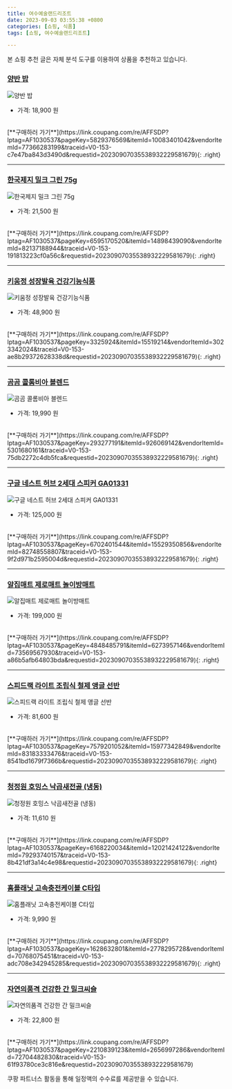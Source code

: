 ```yaml
---
title: 여수예술랜드리조트
date: 2023-09-03 03:55:38 +0800
categories: [쇼핑, 식품]
tags: [쇼핑, 여수예술랜드리조트]

---
```


본 쇼핑 추천 글은 자체 분석 도구를 이용하여 상품을 추천하고 있습니다.
### [양반 밥](https://link.coupang.com/re/AFFSDP?lptag=AF1030537&pageKey=5829376569&itemId=10083401042&vendorItemId=77366283199&traceid=V0-153-c7e47ba843d3490d&requestid=20230907035538932229581679)
![양반 밥](https://ads-partners.coupang.com/image1/s9HdRZWt_6b-AWJEs2PdQQrO9Ijmnz9H32H5BwpCfPiT3NM8RUkKZeiGn2k8srf0gHN1c67SODydgFWpMERReqCMUj88ACMm7WO2BbWtXA_0zq7K12UfilegtPl_WNx7dU0Aft-IkQOuHLDUdpUIxvBtU8u8wEsoauCWZ2OQPsob_4ySLqOVBKZb2LEMO__zTqpU-RrE9prsrZ8ECqk6Tm_mkH7B5wkchR0LAxK3jagFAmkSx4xjn_PjdmcSXnigWY1uLkJmTLrJxdvesxjL-g==)
- 가격: 18,900 원
<br>
[**구매하러 가기**](https://link.coupang.com/re/AFFSDP?lptag=AF1030537&pageKey=5829376569&itemId=10083401042&vendorItemId=77366283199&traceid=V0-153-c7e47ba843d3490d&requestid=20230907035538932229581679){: .right}
<br>

---

### [한국제지 밀크 그린 75g](https://link.coupang.com/re/AFFSDP?lptag=AF1030537&pageKey=6595170520&itemId=14898439090&vendorItemId=82137188944&traceid=V0-153-191813223cf0a56c&requestid=20230907035538932229581679)
![한국제지 밀크 그린 75g](https://ads-partners.coupang.com/image1/DIfj0aushRS3We95DKfCeK44tWEJpXUCz5MDqeZ2dsExQXRrfeTQCHCyyxIYMVE-dIBt6DOhW-IZ-xHDfZg5FZOXucdW60exgEynSOdY0Tk1LBWTE8uZO_3wfB7UlwoWQcc4NeN5a9nv_BQt75kNj4Fhrsj7SyYYcEr-l10Bj_mOdO8d0CiE834VStIyn25_K5lcaXCCZdAhJYZdil3WgfTz5-dGS7h_ZpAYk-91Fqnbn-8NgYBlgLOq2x7IE92vuLX7FSNfnAC4ph-8oM-YAIc=)
- 가격: 21,500 원
<br>
[**구매하러 가기**](https://link.coupang.com/re/AFFSDP?lptag=AF1030537&pageKey=6595170520&itemId=14898439090&vendorItemId=82137188944&traceid=V0-153-191813223cf0a56c&requestid=20230907035538932229581679){: .right}
<br>

---

### [키움정 성장발육 건강기능식품](https://link.coupang.com/re/AFFSDP?lptag=AF1030537&pageKey=3325924&itemId=15519214&vendorItemId=3023342024&traceid=V0-153-ae8b29372628338d&requestid=20230907035538932229581679)
![키움정 성장발육 건강기능식품](https://ads-partners.coupang.com/image1/F3a8TMt__VBEy5VjF-aeH4UAKMK163fPPDy3YU9dxTFz6v4J8C9qECQsNsa49vLPuHb3f3eb1KerpWLep9HQPbQFhEDEegPMHMbkreYebkSYaOEj1Lut-3xfMfpakqKT3q6sbrzwEq6-GT90aH9NbFOSGI3xmYbUjSsbwEIMh-degVMeBFIoP_uoZIz4Lj0FNRPTZAhH349HVuH3zlUQ52nczbYewMrJgvBDWCLSPAQMOZiOQP3O6AtYuRuKREgGKQ4YrE-X7KUXKlr5JaAbEio=)
- 가격: 48,900 원
<br>
[**구매하러 가기**](https://link.coupang.com/re/AFFSDP?lptag=AF1030537&pageKey=3325924&itemId=15519214&vendorItemId=3023342024&traceid=V0-153-ae8b29372628338d&requestid=20230907035538932229581679){: .right}
<br>

---

### [곰곰 콜롬비아 블렌드](https://link.coupang.com/re/AFFSDP?lptag=AF1030537&pageKey=293277191&itemId=926069142&vendorItemId=5301680161&traceid=V0-153-75db2272c4db5fca&requestid=20230907035538932229581679)
![곰곰 콜롬비아 블렌드](https://ads-partners.coupang.com/image1/lc2L4GzPVaJJINPGlbRioIdVUdcoZedO_rbUGtgygTXLVaRua_rsZbvyvhmFyN5jj6v0QvZ3t_3IQ2Ri4i3GVZijEWItvGRqc4oxWpGWPCAj-Kmu07GcF_Wvq9ReQg0dZv079uNh9pbqS1bO4FnRVGaNUYjDY2TYgYQt5C8PHhE_Mnx23QXv6sXRd7HQk_eb1n0dU9LPvE2rQ36ZyK5RXICUj1cuArHFAjlzyAJC5v39zAuKEOVsJZozyKx-V_omMZNmGesH8alCp1uTio1Du0Y=)
- 가격: 19,990 원
<br>
[**구매하러 가기**](https://link.coupang.com/re/AFFSDP?lptag=AF1030537&pageKey=293277191&itemId=926069142&vendorItemId=5301680161&traceid=V0-153-75db2272c4db5fca&requestid=20230907035538932229581679){: .right}
<br>

---

### [구글 네스트 허브 2세대 스피커 GA01331](https://link.coupang.com/re/AFFSDP?lptag=AF1030537&pageKey=6702401544&itemId=15529350856&vendorItemId=82748558807&traceid=V0-153-9f2d971b2595004d&requestid=20230907035538932229581679)
![구글 네스트 허브 2세대 스피커 GA01331](https://ads-partners.coupang.com/image1/aGaz3Di0P7qBezpiaD-EeXFcxwuGKud2JTG6Z9oRs0teShsComN41CYoWUsgfQc59afd4MtQT-oUaTLsORfdbwBrrwV2vg9ckoqiVJJC_l6ZOoub3fLvvhqi3CjuYTAvEyESmXcejP9uuv-OxOtrmCOZuyOAfFxU_B2YVzj17nBZiNGrKB8SYQ8tr3sA0tf9LIBDNxYVWldVptPxOwU6yEXFYbABzYoRoXnfkG6arp2iW2k_tsCXqHtHNQLCon9e8mDuOihQkn9zwc1znQ6V)
- 가격: 125,000 원
<br>
[**구매하러 가기**](https://link.coupang.com/re/AFFSDP?lptag=AF1030537&pageKey=6702401544&itemId=15529350856&vendorItemId=82748558807&traceid=V0-153-9f2d971b2595004d&requestid=20230907035538932229581679){: .right}
<br>

---

### [알집매트 제로매트 놀이방매트](https://link.coupang.com/re/AFFSDP?lptag=AF1030537&pageKey=4848485791&itemId=6273957146&vendorItemId=73569567930&traceid=V0-153-a86b5afb64803bda&requestid=20230907035538932229581679)
![알집매트 제로매트 놀이방매트](https://ads-partners.coupang.com/image1/jTVGnhS5w8X_H1v5jaqnqdR7fJRo2J5zOYdd8Ky4-sFaWNy82lUA-f5sBxoB0Fot6noMJnuHQCIwWzmOLB2pIPhZuADIlw2siaD8jjaoXMmXhDkpn0-zKUoig1vPp2eOrophoMx910kFx_db5dftjpr9r2xwPMNsdRXgA8ZvX7t6Xk09NA1Bu4nYI0JDTuv_XBVou9Q4t0-dy4qEt_YKvuLoFKKDvMD4clCSlqdbw8293hcyWa_Ug8ZfsKD_s3KVOVuVuVBDGTMs6vS1bgO4)
- 가격: 199,000 원
<br>
[**구매하러 가기**](https://link.coupang.com/re/AFFSDP?lptag=AF1030537&pageKey=4848485791&itemId=6273957146&vendorItemId=73569567930&traceid=V0-153-a86b5afb64803bda&requestid=20230907035538932229581679){: .right}
<br>

---

### [스피드랙 라이트 조립식 철제 앵글 선반](https://link.coupang.com/re/AFFSDP?lptag=AF1030537&pageKey=7579201052&itemId=15977342849&vendorItemId=83183333476&traceid=V0-153-8541bd1679f7366b&requestid=20230907035538932229581679)
![스피드랙 라이트 조립식 철제 앵글 선반](https://ads-partners.coupang.com/image1/Nmic1OTrK12e0gMMNiOHeWA0ARV_ThDmgq_z7g2H1Xqn5Qcmgvh6ctazVdz8x7OclzCZVXpxIuG4fwTcwA3Jzx2qGZRxraB0BLVUjVKPpBydLSf8f3GzVymCdreO1C0kJqCDcQwWBDgYwSQU77H0xUiwTt-_9GOiltGwGG4w8-U2QgJxSoG4AiCof623jWWNI4KVdtNVq5YihHD-I9HYW6010QAZ1sUPLQy-L_-6wxJAom05ceE1jZLzI8Fypd9iP47dF6shudg=)
- 가격: 81,600 원
<br>
[**구매하러 가기**](https://link.coupang.com/re/AFFSDP?lptag=AF1030537&pageKey=7579201052&itemId=15977342849&vendorItemId=83183333476&traceid=V0-153-8541bd1679f7366b&requestid=20230907035538932229581679){: .right}
<br>

---

### [청정원 호밍스 낙곱새전골 (냉동)](https://link.coupang.com/re/AFFSDP?lptag=AF1030537&pageKey=6168220034&itemId=12021424122&vendorItemId=79293740157&traceid=V0-153-8b421df3a14c4e98&requestid=20230907035538932229581679)
![청정원 호밍스 낙곱새전골 (냉동)](https://ads-partners.coupang.com/image1/k7nUAee3-gCzYDSKk3ZpLgUUeQuhFi4pNInEDXlAQnR5FlA9ibZH7HZuW-7MEYX7hM6KysizDkM01e6ZkosK3XgUrXog61Lvpxyz-QPf7SM_JpDgnZaZpz3wjUfbnqzT4pmk1OigqEtyUEr3aPHMTeXOPBMZAyUwXBDRKHm15U4vgtVnwfQb-OpAbFq6xNK2GRawPJYo7pQp8JkL-rrBNek5At6LXJxMD5Z-LpNu7E3E7cA-Kd8xeQaRXBDBzjm36iRV4vfaFIetPPgqH4iPmg==)
- 가격: 11,610 원
<br>
[**구매하러 가기**](https://link.coupang.com/re/AFFSDP?lptag=AF1030537&pageKey=6168220034&itemId=12021424122&vendorItemId=79293740157&traceid=V0-153-8b421df3a14c4e98&requestid=20230907035538932229581679){: .right}
<br>

---

### [홈플래닛 고속충전케이블 C타입](https://link.coupang.com/re/AFFSDP?lptag=AF1030537&pageKey=1628632801&itemId=2778295728&vendorItemId=70768075451&traceid=V0-153-adc708e342945285&requestid=20230907035538932229581679)
![홈플래닛 고속충전케이블 C타입](https://ads-partners.coupang.com/image1/rtfROWmlQXzX3G2erqx0bJ_saBgbgxiES0v2xAEQMuFDoyH-pKvuQfLPMurKs9EQLuJalCMXI5dtc7xygkWYxjUMXFilfEpxAxuFtg_fUl9yK0D14DD4Pf8-5g_uFngNSTDsh7IAERHUQjwCzVhzFFLShoV8cuCYJYksjfO9mdm1lGmJ5ALBu8D4N5G6MS7yos-PZGAPFyHfHLhy56DJdeC6UUnfghaUGcTO7BrK2pAwqH3gwEKPmskmLzF0GcRrPgVqgw64gAGPmGZZAe09)
- 가격: 9,990 원
<br>
[**구매하러 가기**](https://link.coupang.com/re/AFFSDP?lptag=AF1030537&pageKey=1628632801&itemId=2778295728&vendorItemId=70768075451&traceid=V0-153-adc708e342945285&requestid=20230907035538932229581679){: .right}
<br>

---

### [자연의품격 건강한 간 밀크씨슬](https://link.coupang.com/re/AFFSDP?lptag=AF1030537&pageKey=2210839123&itemId=2656997286&vendorItemId=72704482830&traceid=V0-153-61f93780ce3c816e&requestid=20230907035538932229581679)
![자연의품격 건강한 간 밀크씨슬](https://ads-partners.coupang.com/image1/6YHMytYlpCP7p3p26YtDoh18ag-JR4EdmMCAaZJ1UJUSlLzVg36RoR7qMeBflPnYOVTRGJUVMKPL3Ilgdt2uXSdzrMuwivvZWYfD07KnRnjKtG2pC72q4d338AAW8WWPkoyIgwioUseIqwltJm0sWbd8h4IaFJPEr6teWNIynaH6aj_4GQLVmbopzQC1TGSo3YRvYsHJNZbnHrMJOZkxhI_9ZK8tD1SPqS6S9Bpx2wLmxc75AghEzLD0T3zSMI40roeK1UpJLXAwCKrqWFg2HR6dOtU4AH1yGFHNt-3Tw86q)
- 가격: 22,800 원
<br>
[**구매하러 가기**](https://link.coupang.com/re/AFFSDP?lptag=AF1030537&pageKey=2210839123&itemId=2656997286&vendorItemId=72704482830&traceid=V0-153-61f93780ce3c816e&requestid=20230907035538932229581679)


쿠팡 파트너스 활동을 통해 일정액의 수수료를 제공받을 수 있습니다.
